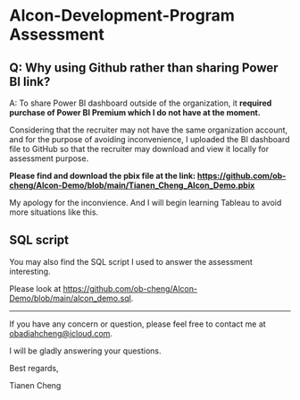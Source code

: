 # Alcon-Development-Program Assessment
## Q: Why using Github rather than sharing Power BI link?
A: To share Power BI dashboard outside of the organization, it **required purchase of Power BI Premium which I do not have at the moment.**

Considering that the recruiter may not have the same organization account, and for the purpose of avoiding inconvenience, I uploaded the BI dashboard file to GitHub so that the recruiter may download and view it locally for assessment purpose. 

**Please find and download the pbix file at the link: https://github.com/ob-cheng/Alcon-Demo/blob/main/Tianen_Cheng_Alcon_Demo.pbix**

My apology for the inconvience. And I will begin learning Tableau to avoid more situations like this. 
## SQL script
You may also find the SQL script I used to answer the assessment interesting. 

Please look at https://github.com/ob-cheng/Alcon-Demo/blob/main/alcon_demo.sql. 

---------------------------------------------------------------------------------------------------------

If you have any concern or question, please feel free to contact me at obadiahcheng@icloud.com. 

I will be gladly answering your questions. 

Best regards,

Tianen Cheng
